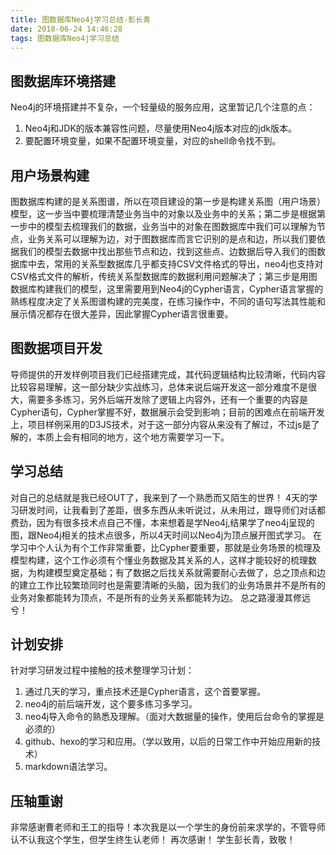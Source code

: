 ```yaml
---
title: 图数据库Neo4j学习总结-彭长青
date: 2018-06-24 14:46:28
tags: 图数据库Neo4j学习总结
---
```


## 图数据库环境搭建

Neo4j的环境搭建并不复杂，一个轻量级的服务应用，这里暂记几个注意的点：

1. Neo4j和JDK的版本兼容性问题，尽量使用Neo4j版本对应的jdk版本。
2. 要配置环境变量，如果不配置环境变量，对应的shell命令找不到。

## 用户场景构建

图数据库构建的是关系图谱，所以在项目建设的第一步是构建关系图（用户场景）模型，这一步当中要梳理清楚业务当中的对象以及业务中的关系；第二步是根据第一步中的模型去梳理我们的数据，业务当中的对象在图数据库中我们可以理解为节点，业务关系可以理解为边，对于图数据库而言它识别的是点和边，所以我们要依据我们的模型去数据中找出那些节点和边，找到这些点、边数据后导入我们的图数据库中去，常用的关系型数据库几乎都支持CSV文件格式的导出，neo4j也支持对CSV格式文件的解析，传统关系型数据库的数据利用问题解决了；第三步是用图数据库构建我们的模型，这里需要用到Neo4j的Cypher语言，Cypher语言掌握的熟练程度决定了关系图谱构建的完美度，在练习操作中，不同的语句写法其性能和展示情况都存在很大差异，因此掌握Cypher语言很重要。

## 图数据项目开发

导师提供的开发样例项目我们已经搭建完成，其代码逻辑结构比较清晰，代码内容比较容易理解，这一部分缺少实战练习，总体来说后端开发这一部分难度不是很大，需要多多练习，另外后端开发除了逻辑上内容外，还有一个重要的内容是Cypher语句，Cypher掌握不好，数据展示会受到影响；目前的困难点在前端开发上，项目样例采用的D3JS技术，对于这一部分内容从来没有了解过，不过js是了解的，本质上会有相同的地方，这个地方需要学习一下。

## 学习总结

对自己的总结就是我已经OUT了，我来到了一个熟悉而又陌生的世界！
4天的学习研发时间，让我看到了差距，很多东西从未听说过，从未用过，跟导师们对话都费劲，因为有很多技术点自己不懂，本来想着是学Neo4j,结果学了neo4j呈现的图，跟Neo4j相关的技术点很多，所以4天时间以Neo4j为顶点展开图式学习。
在学习中个人认为有个工作非常重要，比Cypher要重要，那就是业务场景的梳理及模型构建，这个工作必须有个懂业务数据及其关系的人，这样才能较好的梳理数据，为构建模型奠定基础；有了数据之后找关系就需要耐心去做了，总之顶点和边的建立工作比较繁琐同时也是需要清晰的头脑，因为我们的业务场景并不是所有的业务对象都能转为顶点，不是所有的业务关系都能转为边。
总之路漫漫其修远兮！

## 计划安排

针对学习研发过程中接触的技术整理学习计划：
1. 通过几天的学习，重点技术还是Cypher语言，这个首要掌握。
2. neo4j的前后端开发，这个要多练习多学习。
3. neo4j导入命令的熟悉及理解。（面对大数据量的操作，使用后台命令的掌握是必须的）
4. github、hexo的学习和应用。（学以致用，以后的日常工作中开始应用新的技术）
5. markdown语法学习。

## 压轴重谢

非常感谢曹老师和王工的指导！本次我是以一个学生的身份前来求学的，不管导师认不认我这个学生，但学生终生认老师！
再次感谢！
学生彭长青，致敬！